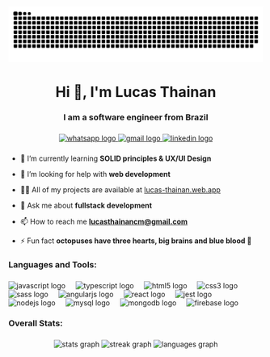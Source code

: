 <img src="https://raw.githubusercontent.com/LucasThainan/LucasThainan/output/snake.svg" alt="Snake animation" />

###

<h1 align="center">Hi 👋, I'm Lucas Thainan</h1>

###

<h3 align="center">I am a software engineer from Brazil</h3>

###

<div align="center">
  <a href="https://wa.me/5577981328977" target="_blank">
    <img src="https://raw.githubusercontent.com/maurodesouza/profile-readme-generator/master/src/assets/icons/social/whatsapp/default.svg" width="52" height="40" alt="whatsapp logo"  />
  </a>
  <a href="https://mail.google.com/mail/?view=cm&fs=1&to=lucasthainancm@gmail.com" target="_blank">
    <img src="https://raw.githubusercontent.com/maurodesouza/profile-readme-generator/master/src/assets/icons/social/gmail/default.svg" width="52" height="40" alt="gmail logo"  />
  </a>
  <a href="https://linkedin.com/in/lucas-thainan" target="_blank">
    <img src="https://raw.githubusercontent.com/maurodesouza/profile-readme-generator/master/src/assets/icons/social/linkedin/default.svg" width="52" height="40" alt="linkedin logo"  />
  </a>
</div>

###

- 🌱 I’m currently learning **SOLID principles & UX/UI Design**

- 🤝 I’m looking for help with **web development**

- 👨‍💻 All of my projects are available at [lucas-thainan.web.app](lucas-thainan.web.app)

- 💬 Ask me about **fullstack development**

- 📫 How to reach me **lucasthainancm@gmail.com**

- ⚡ Fun fact **octopuses have three hearts, big brains and blue blood 🐙**

###

<h3 align="left">Languages and Tools:</h3>

###

<div align="left">
  <img src="https://skillicons.dev/icons?i=js" height="40" alt="javascript logo"  />
  <img width="12" />
  <img src="https://skillicons.dev/icons?i=ts" height="40" alt="typescript logo"  />
  <img width="12" />
  <img src="https://cdn.jsdelivr.net/gh/devicons/devicon/icons/html5/html5-original.svg" height="40" alt="html5 logo"  />
  <img width="12" />
  <img src="https://cdn.jsdelivr.net/gh/devicons/devicon/icons/css3/css3-original.svg" height="40" alt="css3 logo"  />
  <img width="12" />
  <img src="https://cdn.jsdelivr.net/gh/devicons/devicon/icons/sass/sass-original.svg" height="40" alt="sass logo"  />
  <img width="12" />
  <img src="https://cdn.jsdelivr.net/gh/devicons/devicon/icons/angularjs/angularjs-original.svg" height="40" alt="angularjs logo"  />
  <img width="12" />
  <img src="https://cdn.simpleicons.org/react/61DAFB" height="40" alt="react logo"  />
  <img width="12" />
  <img src="https://skillicons.dev/icons?i=jest" height="40" alt="jest logo"  />
  <img width="12" />
  <img src="https://cdn.jsdelivr.net/gh/devicons/devicon/icons/nodejs/nodejs-original.svg" height="40" alt="nodejs logo"  />
  <img width="12" />
  <img src="https://cdn.simpleicons.org/mysql/4479A1" height="40" alt="mysql logo"  />
  <img width="12" />
  <img src="https://cdn.simpleicons.org/mongodb/47A248" height="40" alt="mongodb logo"  />
  <img width="12" />
  <img src="https://cdn.jsdelivr.net/gh/devicons/devicon/icons/firebase/firebase-plain.svg" height="40" alt="firebase logo"  />
</div>

###

<h3 align="left">Overall Stats:</h3>

###

<div align="center">
  <img src="https://github-readme-stats.vercel.app/api?username=LucasThainan&hide_title=false&hide_rank=false&show_icons=true&include_all_commits=true&count_private=true&disable_animations=false&theme=dracula&locale=en&hide_border=false&order=1&custom_title=Character%20Stats" height="150" alt="stats graph"  />
  <img src="https://streak-stats.demolab.com?user=LucasThainan&locale=en&mode=daily&theme=dracula&hide_border=false&border_radius=6&order=3" height="150" alt="streak graph"  />
  <img src="https://github-readme-stats.vercel.app/api/top-langs?username=LucasThainan&locale=en&hide_title=false&layout=compact&card_width=320&langs_count=7&theme=dracula&hide_border=false&order=2" height="150" alt="languages graph"  />
</div>

###
